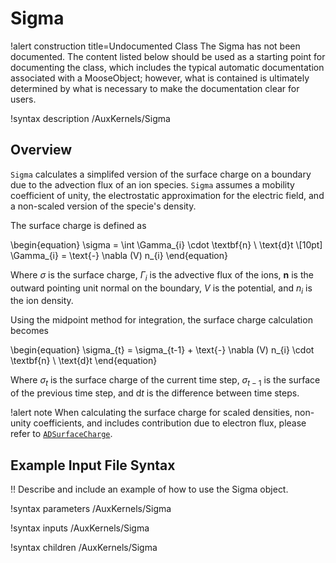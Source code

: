 # Sigma

!alert construction title=Undocumented Class
The Sigma has not been documented. The content listed below should be used as a starting point for
documenting the class, which includes the typical automatic documentation associated with a
MooseObject; however, what is contained is ultimately determined by what is necessary to make the
documentation clear for users.

!syntax description /AuxKernels/Sigma

## Overview

`Sigma` calculates a simplifed version of the surface charge on a boundary due to the advection flux of an ion species. `Sigma` assumes a mobility coefficient of unity, the electrostatic approximation for the electric field, and a non-scaled version of the specie's density.

The surface charge is defined as

\begin{equation}
\sigma = \int \Gamma_{i} \cdot \textbf{n} \ \text{d}t \\[10pt]
\Gamma_{i} = \text{-} \nabla (V) n_{i}
\end{equation}

Where $\sigma$ is the surface charge, $\Gamma_{i}$ is the advective flux of the ions, $\textbf{n}$ is the outward pointing unit normal on the boundary, $V$ is the potential, and $n_{i}$ is the ion density.

Using the midpoint method for integration, the surface charge calculation becomes

\begin{equation}
\sigma_{t} = \sigma_{t-1} + \text{-} \nabla (V) n_{i}  \cdot \textbf{n} \ \text{d}t
\end{equation}

Where $\sigma_{t}$ is the surface charge of the current time step, $\sigma_{t-1}$ is the surface of the previous time step, and $\text{d}t$ is the difference between time steps.

!alert note
When calculating the surface charge for scaled densities, non-unity coefficients, and includes contribution due to electron flux, please refer to [`ADSurfaceCharge`](/materials/ADSurfaceCharge.md).

## Example Input File Syntax

!! Describe and include an example of how to use the Sigma object.

!syntax parameters /AuxKernels/Sigma

!syntax inputs /AuxKernels/Sigma

!syntax children /AuxKernels/Sigma
